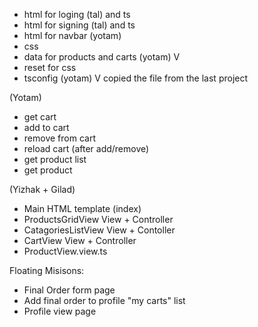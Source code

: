 

 - html for loging (tal) and ts
- html for signing (tal) and ts
 - html for navbar (yotam)
 - css
 - data for products and carts (yotam) V 
 - reset for css
 - tsconfig (yotam) V copied the file from the last project

(Yotam)
 - get cart
 - add to cart
 - remove from cart
 - reload cart (after add/remove)
 - get product list
 - get product

(Yizhak + Gilad)
- Main HTML template (index)
- ProductsGridView View + Controller
- CatagoriesListView View + Contoller
- CartView View + Controller
- ProductView.view.ts

Floating Misisons:
- Final Order form page
- Add final order to profile "my carts" list
- Profile view page

